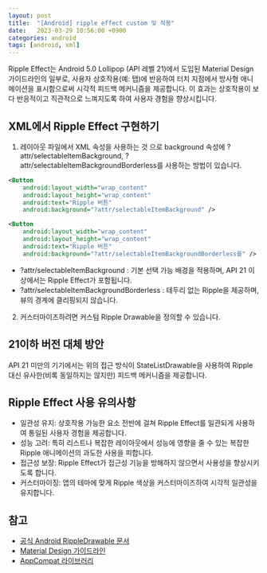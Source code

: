 ```yaml
---
layout: post
title:  "[Android] ripple effect custom 및 적용"
date:   2023-03-29 10:56:00 +0900
categories: android
tags: [android, xml]
---
```


Ripple Effect는 Android 5.0 Lollipop (API 레벨 21)에서 도입된 Material Design 가이드라인의 일부로, 사용자 상호작용(예: 탭)에 반응하여 터치 지점에서 방사형 애니메이션을 표시함으로써 시각적 피드백 메커니즘을 제공합니다. 이 효과는 상호작용이 보다 반응적이고 직관적으로 느껴지도록 하여 사용자 경험을 향상시킵니다.

## XML에서 Ripple Effect 구현하기
1. 레이아웃 파일에서 XML 속성을 사용하는 것 으로 background 속성에 ?attr/selectableItemBackground, ?attr/selectableItemBackgroundBorderless를 사용하는 방법이 있습니다.
```xml
<Button
    android:layout_width="wrap_content"
    android:layout_height="wrap_content"
    android:text="Ripple 버튼"
    android:background="?attr/selectableItemBackground" />
```
```xml
<Button
    android:layout_width="wrap_content"
    android:layout_height="wrap_content"
    android:text="Ripple 버튼"
    android:background="?attr/selectableItemBackgroundBorderless를" />
```
- ?attr/selectableItemBackground : 기본 선택 가능 배경을 적용하며, API 21 이상에서는 Ripple Effect가 포함됩니다.
- ?attr/selectableItemBackgroundBorderless : 테두리 없는 Ripple을 제공하며, 뷰의 경계에 클리핑되지 않습니다.
2. 커스터마이즈하려면 커스텀 Ripple Drawable을 정의할 수 있습니다.

## 21이하 버전 대체 방안
API 21 미만의 기기에서는 위의 접근 방식이 StateListDrawable을 사용하여 Ripple 대신 유사한(비록 동일하지는 않지만) 피드백 메커니즘을 제공합니다.

## Ripple Effect 사용 유의사항
- 일관성 유지: 상호작용 가능한 요소 전반에 걸쳐 Ripple Effect를 일관되게 사용하여 통일된 사용자 경험을 제공합니다.
- 성능 고려: 특히 리스트나 복잡한 레이아웃에서 성능에 영향을 줄 수 있는 복잡한 Ripple 애니메이션의 과도한 사용을 피합니다.
- 접근성 보장: Ripple Effect가 접근성 기능을 방해하지 않으면서 사용성을 향상시키도록 합니다.
- 커스터마이징: 앱의 테마에 맞게 Ripple 색상을 커스터마이즈하여 시각적 일관성을 유지합니다.


## 참고
- [공식 Android RippleDrawable 문서](https://developer.android.com/reference/android/graphics/drawable/RippleDrawable)
- [Material Design 가이드라인]()
- [AppCompat 라이브러리](https://developer.android.com/jetpack/androidx/releases/appcompat?hl=ko)